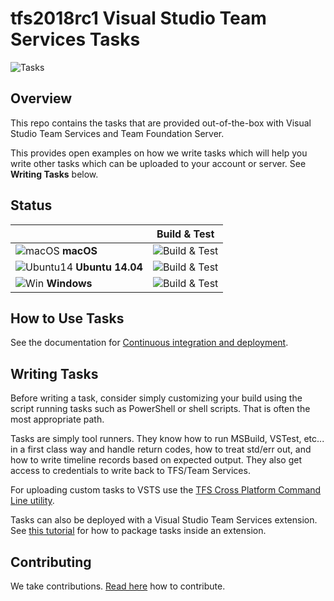 # tfs2018rc1 Visual Studio Team Services Tasks
![Tasks](/taskbanner.png "Tasks")

## Overview
This repo contains the tasks that are provided out-of-the-box with Visual Studio Team Services and Team Foundation Server.

This provides open examples on how we write tasks which will help you write other tasks which can be uploaded to your account or server.  See **Writing Tasks** below.

## Status
|   | Build & Test |
|---|:-----:|
|![macOS](docs/res/apple_med.png) **macOS**|![Build & Test](https://mseng.visualstudio.com/_apis/public/build/definitions/b924d696-3eae-4116-8443-9a18392d8544/4213/badge?branch=master)| 
|![Ubuntu14](docs/res/ubuntu_med.png) **Ubuntu 14.04**|![Build & Test](https://mseng.visualstudio.com/_apis/public/build/definitions/b924d696-3eae-4116-8443-9a18392d8544/4088/badge?branch=master)|
|![Win](docs/res/win_med.png) **Windows**|![Build & Test](https://mseng.visualstudio.com/_apis/public/build/definitions/b924d696-3eae-4116-8443-9a18392d8544/1474/badge?branch=master)|

## How to Use Tasks

See the documentation for [Continuous integration and deployment](https://aka.ms/tfbuild).

## Writing Tasks

Before writing a task, consider simply customizing your build using the script running tasks such as PowerShell or shell scripts.  That is often the most appropriate path.

Tasks are simply tool runners.  They know how to run MSBuild, VSTest, etc... in a first class way and handle return codes, how to treat std/err out, and how to write timeline records based on expected output.  They also get access to credentials to write back to TFS/Team Services. 

For uploading custom tasks to VSTS use the [TFS Cross Platform Command Line utility](https://github.com/Microsoft/tfs-cli).

Tasks can also be deployed with a Visual Studio Team Services extension. See [this tutorial](https://www.visualstudio.com/en-us/docs/integrate/extensions/develop/add-build-task) for how to package tasks inside an extension.

## Contributing
We take contributions.  [Read here](docs/contribute.md) how to contribute.
